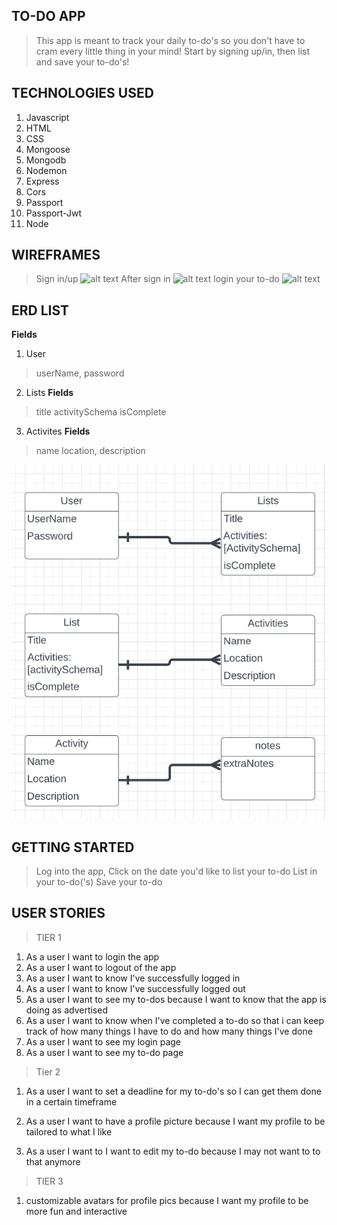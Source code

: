 ## TO-DO APP
>This app is meant to track your daily to-do's so you don't have to cram every little thing in your mind! Start by signing up/in, then list and save your to-do's!


## TECHNOLOGIES USED
1. Javascript
2. HTML
3. CSS
4. Mongoose
5. Mongodb
6. Nodemon
7. Express
8. Cors
9. Passport
10. Passport-Jwt
11. Node


## WIREFRAMES
>Sign in/up
![alt text](images/singIn-Up.png)
>After sign in
![alt text](images/calander.png)
>login your to-do
![alt text](images/to-do.png)


## ERD LIST
**Fields**
1. User
> userName,
> password

2. Lists
**Fields**
> title
> activitySchema
> isComplete

3. Activites
**Fields**
> name
> location,
> description



![alt text](images/ErD.png)


## GETTING STARTED
> Log into the app,
> Click on the date you'd like to list your to-do
> List in your to-do('s)
> Save your to-do


## USER STORIES


> TIER 1
1. As a user I want to login the app
2. As a user I want to logout of the app
3. As a user I want to know I've successfully logged in
4. As a user I want to know I've successfully logged out
5. As a user I want to see my to-dos because I want to know that the app is doing as advertised
6. As a user I want to know when I've completed a to-do so that i can keep track of how many things I have to do and how many things I've done
7. As a user I want to see my login page 
8. As a user I want to see my to-do page 


>Tier 2
1. As a user I want to set a deadline for my to-do's so I can get them done in a certain timeframe

2. As a user I want to have a profile picture because I want my profile to be tailored to what I like

3. As a user I want to I want to edit my to-do because I may not want to to that anymore


>TIER 3
1. customizable avatars for profile pics because I want my profile to be more fun and interactive
